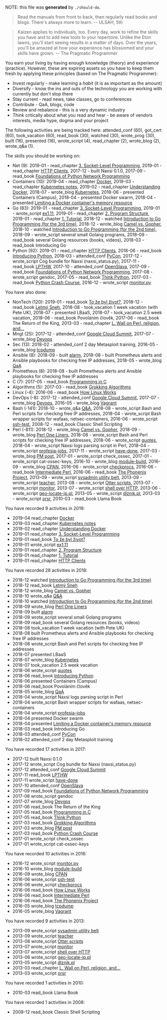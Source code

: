 NOTE: this file was **generated** by `./should-do`.

> Read the manuals from front to back, then regularly read books and blogs.
There's always more to learn. -- ULSAH, 5th

> Kaizen applies to individuals, too. Every day, work to refine the skills you have and to add new tools to your repertoire. Unlike the Eton lawns, you'll start seeing results in a matter of days. Over the years, you'll be amazed at how your experience has blossomed and your skills have grown. -- The Pragmatic Programmer

You earn your living by having enough knowledge (theory) and experience
(practice). However, these are expiring assets so you have to keep them fresh
by applying these principles (based on The Pragmatic Programmer):

* Invest regularly - make learning a *habit* (it is as important as the amount)
* Diversify - know the ins and outs of the technology you are working with
  currently but don't stop there
* Stay current - read news, take classes, go to conferences
* Contribute - QaA, blogs, code
* Review and rebalance - this is a very dynamic industry
* *Think* critically about what you read and hear - be aware of vendors
  interests, media hype, dogma and your project

The following activities are being tracked here: attended_conf (60), got_cert (60), took_vacation (60), read_book (30), watched (30), wrote_prog (30), built (16), presented (16), wrote_script (4), read_chapter (2), wrote_blog (2), wrote_q&a (1).

The skills you should be working on:

* Net (9): 2019-01 - read_chapter [3. Socket-Level Programming](https://www.apress.com/gp/book/9781484226919), 2019-01 - read_chapter [HTTP Clients](http://www.apress.com/gp/book/9781430258544), 2017-12 - built Naxsi 0.1.0, 2017-09 - read_book [Foundations of Python Network Programming](http://www.apress.com/gp/book/9781430258544)
* Containers (10): 2019-04 - read_chapter [Docker](https://jreisinger.github.io/notes/posts/docker/), 2019-03 - read_chapter [Kubernetes notes](https://github.com/jreisinger/notes/blob/master/content/posts/kubernetes.md), 2019-02 - read_chapter [Understanding Docker](https://www.usenix.org/system/files/login/articles/login_winter17_11_lidl.pdf), 2018-07 - wrote_blog [Kubernetes](https://github.com/jreisinger/blog/blob/master/posts/kubernetes.md), 2018-06 - presented Containers (Campus), 2018-04 - presented Docker swarm, 2018-04 - presented [Limiting a Docker container's memory resource](https://gist.github.com/jreisinger/2f87098558d541cdbb7eb30b86163c39)
* Go (83): 2019-01 - read_chapter [3. Socket-Level Programming](https://www.apress.com/gp/book/9781484226919), 2019-01 - wrote_script [ex1.11](https://github.com/torbiak/gopl/pull/10/commits/8b1e870590e460d4c04463d456e41c2f57f54be7), 2019-01 - read_chapter [2. Program Structure](https://www.gopl.io/), 2019-01 - read_chapter [1. Tutorial](https://www.gopl.io/), 2018-12 - watched [Introduction to Go Programming (for the 3rd time)](https://www.safaribooksonline.com/videos/introduction-to-go/9781491913871), 2018-12 - wrote_blog [Camel vs. Gopher](https://perlmonks.org/?node_id=1226977), 2018-10 - watched [Introduction to Go Programming (for the 2nd time)](https://www.safaribooksonline.com/videos/introduction-to-go/9781491913871), 2018-09 - wrote_script several small Golang programs, 2018-09 - read_book several Golang resources (books, videos), 2018-03 - read_book Introducing Go
* Python (92): 2019-01 - read_chapter [HTTP Clients](http://www.apress.com/gp/book/9781430258544), 2018-06 - read_book [Introducing Python](https://www.safaribooksonline.com/library/view/introducing-python/9781449361167/), 2018-03 - attended_conf [PyCon](https://2018.pycon.sk), 2017-12 - wrote_script Cog bundle for Naxsi (naxsi_status.py), 2017-11 - read_book [LPTHW](https://learnpythonthehardway.org/python3/), 2017-10 - attended_conf [OpenSlava](http://www.openslava.sk/2017), 2017-09 - read_book [Foundations of Python Network Programming](http://www.apress.com/gp/book/9781430258544), 2017-08 - wrote_script gendoc, 2017-05 - read_book [Think Python](http://greenteapress.com/wp/think-python-2e/), 2017-03 - read_book [Python Crash Course](https://www.nostarch.com/pythoncrashcourse), 2016-12 - wrote_script [monitor.py](https://github.com/jreisinger/sys/blob/master/monitor.py)

You have also done:

* NonTech (120): 2019-01 - read_book [To že byl život?](https://www.martinus.sk/?uItem=309414), 2018-12 - read_book [Letmý Sneh](https://www.martinus.sk/?uItem=183781), 2018-08 - took_vacation 1 week vacation (with Pete UK), 2018-07 - presented LBaaS, 2018-07 - took_vacation 2.5 week vacation, 2018-06 - read_book Povoláním člověk, 2017-06 - read_book The Return of the King, 2013-03 - read_chapter [L. Wall on Perl, religion, and...](http://interviews.slashdot.org/story/02/09/06/1343222/larry-wall-on-perl-religion-and)
* Mngt (25): 2017-12 - attended_conf [Google Cloud Summit](https://cloudplatformonline.com/Summit-Munich-2017.html), 2017-07 - wrote_blog [Devops](http://jreisinger.blogspot.sk/2017/07/devops.html)
* Sec (13): 2018-02 - attended_conf 2 day Metasploit training, 2016-05 - wrote_blog [tcpdump](https://github.com/jreisinger/blog/blob/master/posts/tcpdump.md)
* Ansible (8): 2018-09 - built [alarm](https://github.com/jreisinger/alarm), 2018-08 - built Prometheus alerts and Ansible playbooks for checking free IP addresses, 2018-05 - wrote_blog [QaA](https://stackoverflow.com/questions/50394912/ansible-is-connecting-to-the-wrong-hosts-when-using-jump-host)
* Prometheus (8): 2018-08 - built Prometheus alerts and Ansible playbooks for checking free IP addresses
* C (7): 2017-05 - read_book [Programming in C](https://www.amazon.com/Programming-C-4th-Developers-Library/dp/0321776410)
* Algorithms (5): 2017-03 - read_book [Grokking Algorithms](https://www.manning.com/books/grokking-algorithms)
* Linux (-4): 2016-06 - read_book [How Linux Works](https://www.nostarch.com/howlinuxworks2)
* DevOps (-8): 2017-12 - attended_conf [Google Cloud Summit](https://cloudplatformonline.com/Summit-Munich-2017.html), 2017-07 - wrote_blog [Devops](http://jreisinger.blogspot.sk/2017/07/devops.html), 2016-05 - wrote_blog [Vagrant](https://github.com/jreisinger/blog/blob/master/posts/vagrant.md)
* Bash (-141): 2018-10 - wrote_q&a [Q&A](https://stackoverflow.com/questions/4632028/how-to-create-a-temporary-directory/53063602#53063602), 2018-08 - wrote_script Bash and Perl scripts for checking free IP addresses, 2018-04 - wrote_script Bash wrapper scripts for wafaas, netsec-containers, 2016-06 - wrote_script [ssh-test](https://github.com/skx/sysadmin-util/issues/17), 2008-12 - read_book Classic Shell Scripting
* Perl (-811): 2018-12 - wrote_blog [Camel vs. Gopher](https://perlmonks.org/?node_id=1226977), 2018-09 - wrote_blog [Perl One Liners](https://jreisinger.github.io/notes/posts/perl-one-liners/), 2018-08 - wrote_script Bash and Perl scripts for checking free IP addresses, 2018-06 - wrote_script [quotes](https://github.com/jreisinger/quotes), 2018-04 - wrote_script Naxsi logs parsing script in Perl, 2018-04 - wrote_script [profesia-jobs](https://github.com/jreisinger/profesia-jobs), 2017-11 - wrote_script [have-done](https://github.com/jreisinger/have-done), 2017-03 - wrote_blog [PM post](http://perlmonks.org/?node_id=1184546), 2017-01 - wrote_script check_ossec, 2017-01 - wrote_script cat-ossec-keys, 2016-10 - wrote_blog [module-build](https://github.com/jreisinger/blog/blob/master/posts/module-build.md), 2016-09 - wrote_blog [CPAN](https://github.com/jreisinger/blog/blob/master/posts/finding-good-cpan-module.md), 2016-06 - wrote_script [checkprocs](https://github.com/jreisinger/checkprocs), 2016-06 - read_book [Intermediate Perl](https://www.intermediateperl.com/), 2016-06 - read_book [The Phonenix Project](https://en.wikipedia.org/wiki/The_Phoenix_Project_(novel)), 2013-09 - wrote_script [sysadmin utility belt](https://github.com/jreisinger/MyUtils), 2013-09 - wrote_script [teacher](https://github.com/jreisinger/teacher), 2013-08 - wrote_script [Otter scripts](https://github.com/jreisinger/linux/tree/master/otter), 2013-07 - wrote_script [monitor](https://github.com/jreisinger/monitor), 2013-07 - wrote_script [shell over HTTP](https://github.com/jreisinger/http-sh), 2013-06 - wrote_script [geo-locate-ip.pl](https://github.com/jreisinger/linux/blob/master/geo-locate-ip.pl), 2013-05 - wrote_script [dlznik.pl](https://github.com/jreisinger/audit/blob/master/scripts/dlznik.pl), 2013-03 - wrote_script [orsr](https://github.com/jreisinger/audit/tree/master/orsr), 2010-03 - read_book Llama Book

You have recorded 9 activities in 2019:

* 2019-04 read_chapter [Docker](https://jreisinger.github.io/notes/posts/docker/)
* 2019-03 read_chapter [Kubernetes notes](https://github.com/jreisinger/notes/blob/master/content/posts/kubernetes.md)
* 2019-02 read_chapter [Understanding Docker](https://www.usenix.org/system/files/login/articles/login_winter17_11_lidl.pdf)
* 2019-01 read_chapter [3. Socket-Level Programming](https://www.apress.com/gp/book/9781484226919)
* 2019-01 read_book [To že byl život?](https://www.martinus.sk/?uItem=309414)
* 2019-01 wrote_script [ex1.11](https://github.com/torbiak/gopl/pull/10/commits/8b1e870590e460d4c04463d456e41c2f57f54be7)
* 2019-01 read_chapter [2. Program Structure](https://www.gopl.io/)
* 2019-01 read_chapter [1. Tutorial](https://www.gopl.io/)
* 2019-01 read_chapter [HTTP Clients](http://www.apress.com/gp/book/9781430258544)

You have recorded 28 activities in 2018:

* 2018-12 watched [Introduction to Go Programming (for the 3rd time)](https://www.safaribooksonline.com/videos/introduction-to-go/9781491913871)
* 2018-12 read_book [Letmý Sneh](https://www.martinus.sk/?uItem=183781)
* 2018-12 wrote_blog [Camel vs. Gopher](https://perlmonks.org/?node_id=1226977)
* 2018-10 wrote_q&a [Q&A](https://stackoverflow.com/questions/4632028/how-to-create-a-temporary-directory/53063602#53063602)
* 2018-10 watched [Introduction to Go Programming (for the 2nd time)](https://www.safaribooksonline.com/videos/introduction-to-go/9781491913871)
* 2018-09 wrote_blog [Perl One Liners](https://jreisinger.github.io/notes/posts/perl-one-liners/)
* 2018-09 built [alarm](https://github.com/jreisinger/alarm)
* 2018-09 wrote_script several small Golang programs
* 2018-09 read_book several Golang resources (books, videos)
* 2018-08 took_vacation 1 week vacation (with Pete UK)
* 2018-08 built Prometheus alerts and Ansible playbooks for checking free IP addresses
* 2018-08 wrote_script Bash and Perl scripts for checking free IP addresses
* 2018-07 presented LBaaS
* 2018-07 wrote_blog [Kubernetes](https://github.com/jreisinger/blog/blob/master/posts/kubernetes.md)
* 2018-07 took_vacation 2.5 week vacation
* 2018-06 wrote_script [quotes](https://github.com/jreisinger/quotes)
* 2018-06 read_book [Introducing Python](https://www.safaribooksonline.com/library/view/introducing-python/9781449361167/)
* 2018-06 presented Containers (Campus)
* 2018-06 read_book Povoláním člověk
* 2018-05 wrote_blog [QaA](https://stackoverflow.com/questions/50394912/ansible-is-connecting-to-the-wrong-hosts-when-using-jump-host)
* 2018-04 wrote_script Naxsi logs parsing script in Perl
* 2018-04 wrote_script Bash wrapper scripts for wafaas, netsec-containers
* 2018-04 wrote_script [profesia-jobs](https://github.com/jreisinger/profesia-jobs)
* 2018-04 presented Docker swarm
* 2018-04 presented [Limiting a Docker container's memory resource](https://gist.github.com/jreisinger/2f87098558d541cdbb7eb30b86163c39)
* 2018-03 read_book Introducing Go
* 2018-03 attended_conf [PyCon](https://2018.pycon.sk)
* 2018-02 attended_conf 2 day Metasploit training

You have recorded 17 activities in 2017:

* 2017-12 built Naxsi 0.1.0
* 2017-12 wrote_script Cog bundle for Naxsi (naxsi_status.py)
* 2017-12 attended_conf [Google Cloud Summit](https://cloudplatformonline.com/Summit-Munich-2017.html)
* 2017-11 read_book [LPTHW](https://learnpythonthehardway.org/python3/)
* 2017-11 wrote_script [have-done](https://github.com/jreisinger/have-done)
* 2017-10 attended_conf [OpenSlava](http://www.openslava.sk/2017)
* 2017-09 read_book [Foundations of Python Network Programming](http://www.apress.com/gp/book/9781430258544)
* 2017-08 wrote_script gendoc
* 2017-07 wrote_blog [Devops](http://jreisinger.blogspot.sk/2017/07/devops.html)
* 2017-06 read_book The Return of the King
* 2017-05 read_book [Programming in C](https://www.amazon.com/Programming-C-4th-Developers-Library/dp/0321776410)
* 2017-05 read_book [Think Python](http://greenteapress.com/wp/think-python-2e/)
* 2017-03 read_book [Grokking Algorithms](https://www.manning.com/books/grokking-algorithms)
* 2017-03 wrote_blog [PM post](http://perlmonks.org/?node_id=1184546)
* 2017-03 read_book [Python Crash Course](https://www.nostarch.com/pythoncrashcourse)
* 2017-01 wrote_script check_ossec
* 2017-01 wrote_script cat-ossec-keys

You have recorded 10 activities in 2016:

* 2016-12 wrote_script [monitor.py](https://github.com/jreisinger/sys/blob/master/monitor.py)
* 2016-10 wrote_blog [module-build](https://github.com/jreisinger/blog/blob/master/posts/module-build.md)
* 2016-09 wrote_blog [CPAN](https://github.com/jreisinger/blog/blob/master/posts/finding-good-cpan-module.md)
* 2016-06 wrote_script [ssh-test](https://github.com/skx/sysadmin-util/issues/17)
* 2016-06 wrote_script [checkprocs](https://github.com/jreisinger/checkprocs)
* 2016-06 read_book [How Linux Works](https://www.nostarch.com/howlinuxworks2)
* 2016-06 read_book [Intermediate Perl](https://www.intermediateperl.com/)
* 2016-06 read_book [The Phonenix Project](https://en.wikipedia.org/wiki/The_Phoenix_Project_(novel))
* 2016-05 wrote_blog [tcpdump](https://github.com/jreisinger/blog/blob/master/posts/tcpdump.md)
* 2016-05 wrote_blog [Vagrant](https://github.com/jreisinger/blog/blob/master/posts/vagrant.md)

You have recorded 9 activities in 2013:

* 2013-09 wrote_script [sysadmin utility belt](https://github.com/jreisinger/MyUtils)
* 2013-09 wrote_script [teacher](https://github.com/jreisinger/teacher)
* 2013-08 wrote_script [Otter scripts](https://github.com/jreisinger/linux/tree/master/otter)
* 2013-07 wrote_script [monitor](https://github.com/jreisinger/monitor)
* 2013-07 wrote_script [shell over HTTP](https://github.com/jreisinger/http-sh)
* 2013-06 wrote_script [geo-locate-ip.pl](https://github.com/jreisinger/linux/blob/master/geo-locate-ip.pl)
* 2013-05 wrote_script [dlznik.pl](https://github.com/jreisinger/audit/blob/master/scripts/dlznik.pl)
* 2013-03 read_chapter [L. Wall on Perl, religion, and...](http://interviews.slashdot.org/story/02/09/06/1343222/larry-wall-on-perl-religion-and)
* 2013-03 wrote_script [orsr](https://github.com/jreisinger/audit/tree/master/orsr)

You have recorded 1 activities in 2010:

* 2010-03 read_book Llama Book

You have recorded 1 activities in 2008:

* 2008-12 read_book Classic Shell Scripting
